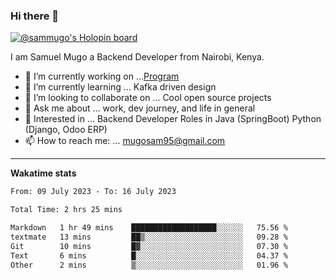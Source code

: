 ### Hi there 👋

[![@sammugo's Holopin board](https://holopin.me/sammugo)](https://holopin.io/@sammugo)

I am Samuel Mugo a Backend Developer from Nairobi, Kenya.

<!--
**sam-mugo/sam-mugo** is a ✨ _special_ ✨ repository because its `README.md` (this file) appears on your GitHub profile.
-->



- 🔭 I’m currently working on ...[Program](https://github.com/sam-mugo/program)
- 🌱 I’m currently learning ... Kafka driven design
- 👯 I’m looking to collaborate on ... Cool open source projects
- 💬 Ask me about ... work, dev journey, and life in general
- 💼 Interested in ... Backend Developer Roles in Java (SpringBoot) Python (Django, Odoo ERP)
- 📫 How to reach me: ... [mugosam95@gmail.com](mailto:mugosam95@gmail.com)

-------
**Wakatime stats**
<!--START_SECTION:waka-->

```txt
From: 09 July 2023 - To: 16 July 2023

Total Time: 2 hrs 25 mins

Markdown   1 hr 49 mins    ███████████████████░░░░░░   75.56 %
textmate   13 mins         ██▒░░░░░░░░░░░░░░░░░░░░░░   09.28 %
Git        10 mins         █▓░░░░░░░░░░░░░░░░░░░░░░░   07.30 %
Text       6 mins          █░░░░░░░░░░░░░░░░░░░░░░░░   04.37 %
Other      2 mins          ▒░░░░░░░░░░░░░░░░░░░░░░░░   01.96 %
```

<!--END_SECTION:waka-->





